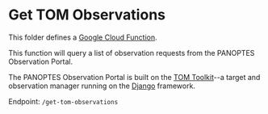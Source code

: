 Get TOM Observations
====================

This folder defines a [Google Cloud Function](https://cloud.google.com/functions/).

This function will query a list of observation requests from the PANOPTES Observation Portal.

The PANOPTES Observation Portal is built on the [TOM Toolkit](https://tom-toolkit.readthedocs.io/en/stable/index.html)--a target and observation manager running on the [Django](https://www.djangoproject.com/) framework.


Endpoint: `/get-tom-observations`



